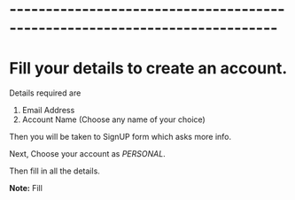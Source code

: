 # ---------------------------------------------------------------------------
# Fill your details to create an account. 

Details required are 
  1. Email Address 
  2. Account Name (Choose any name of your choice)

Then you will be taken to SignUP form which asks more info.

Next, Choose your account as *PERSONAL*.

Then fill in all the details.

**Note:** Fill